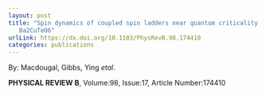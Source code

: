 ```yaml
---
layout: post
title: "Spin dynamics of coupled spin ladders near quantum criticality in
   Ba2CuTeO6"
urlLink: https://dx.doi.org/10.1103/PhysRevB.98.174410
categories: publications
---
```

By: Macdougal, Gibbs, Ying *etal*.

**PHYSICAL REVIEW B**, Volume:98, Issue:17, Article Number:174410
